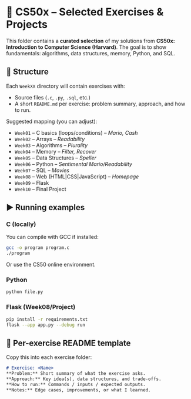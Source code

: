 # 🧠 CS50x – Selected Exercises & Projects

This folder contains a **curated selection** of my solutions from **CS50x: Introduction to Computer Science (Harvard)**.
The goal is to show fundamentals: algorithms, data structures, memory, Python, and SQL.

## 📁 Structure
Each `WeekXX` directory will contain exercises with:
- Source files (`.c`, `.py`, `.sql`, etc.)
- A short `README.md` per exercise: problem summary, approach, and how to run.

Suggested mapping (you can adjust):
- `Week01` – C basics (loops/conditions) – *Mario, Cash*
- `Week02` – Arrays – *Readability*
- `Week03` – Algorithms – *Plurality*
- `Week04` – Memory – *Filter, Recover*
- `Week05` – Data Structures – *Speller*
- `Week06` – Python – *Sentimental Mario/Readability*
- `Week07` – SQL – *Movies*
- `Week08` – Web (HTML|CSS|JavaScript) – *Homepage*
- `Week09` – Flask
- `Week10` – Final Project

## ▶️ Running examples

### C (locally)
You can compile with GCC if installed:
```bash
gcc -o program program.c
./program
```
Or use the CS50 online environment.

### Python
```bash
python file.py
```

### Flask (Week08/Project)
```bash
pip install -r requirements.txt
flask --app app.py --debug run
```

## 📝 Per-exercise README template
Copy this into each exercise folder:
```markdown
# Exercise: <Name>
**Problem:** Short summary of what the exercise asks.
**Approach:** Key idea(s), data structures, and trade-offs.
**How to run:** Commands / inputs / expected outputs.
**Notes:** Edge cases, improvements, or what I learned.
```
